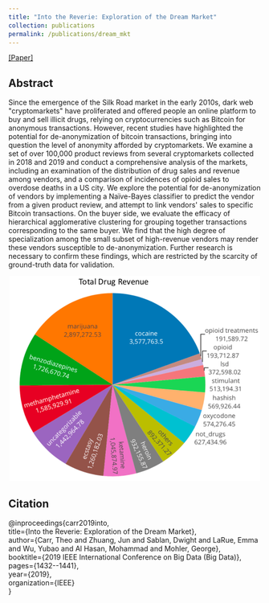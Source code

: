 ```yaml
---
title: "Into the Reverie: Exploration of the Dream Market"
collection: publications
permalink: /publications/dream_mkt
---
```


[[Paper]](https://ieeexplore.ieee.org/document/9006092)

## Abstract
Since the emergence of the Silk Road market in the early 2010s, dark web "cryptomarkets" have proliferated and offered people an online platform to buy and sell illicit drugs, relying on cryptocurrencies such as Bitcoin for anonymous transactions. 
However, recent studies have highlighted the potential for de-anonymization of bitcoin transactions, bringing into question the level of anonymity afforded by cryptomarkets. 
We examine a set of over 100,000 product reviews from several cryptomarkets collected in 2018 and 2019 and conduct a comprehensive analysis of the markets, including an examination of the distribution of drug sales and revenue among vendors, and a comparison of incidences of opioid sales to overdose deaths in a US city. 
We explore the potential for de-anonymization of vendors by implementing a Naïve-Bayes classifier to predict the vendor from a given product review, and attempt to link vendors' sales to specific Bitcoin transactions. 
On the buyer side, we evaluate the efficacy of hierarchical agglomerative clustering for grouping together transactions corresponding to the same buyer. 
We find that the high degree of specialization among the small subset of high-revenue vendors may render these vendors susceptible to de-anonymization. 
Further research is necessary to confirm these findings, which are restricted by the scarcity of ground-truth data for validation.

<p align="center">
  <img src="/images/pub_img/fig_dream_mkt.png?raw=true" style="width: 500px;"/> 
</p>

## Citation
@inproceedings{carr2019into, <br>
  title={Into the Reverie: Exploration of the Dream Market}, <br>
  author={Carr, Theo and Zhuang, Jun and Sablan, Dwight and LaRue, Emma and Wu, Yubao and Al Hasan, Mohammad and Mohler, George}, <br>
  booktitle={2019 IEEE International Conference on Big Data (Big Data)}, <br>
  pages={1432--1441}, <br>
  year={2019}, <br>
  organization={IEEE} <br>
}
